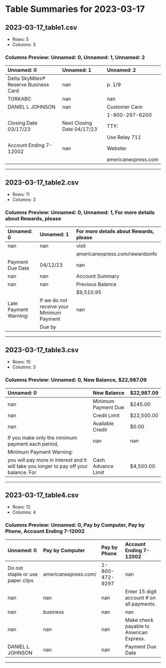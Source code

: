 # Table Summaries for 2023-03-17

## 2023-03-17_table1.csv
- Rows: 5
- Columns: 3
### Columns Preview: Unnamed: 0, Unnamed: 1, Unnamed: 2

| Unnamed: 0                            | Unnamed: 1                 | Unnamed: 2          |
|:--------------------------------------|:---------------------------|:--------------------|
| Delta SkyMiles® Reserve Business Card | nan                        | p. 1/9              |
| TORKABC                               | nan                        | nan                 |
| DANIEL L JOHNSON                      | nan                        | Customer Care:      |
|                                       |                            | 1-800-297-6200      |
| Closing Date 03/17/23                 | Next Closing Date 04/17/23 | TTY:                |
|                                       |                            | Use Relay 711       |
| Account Ending 7-12002                | nan                        | Website:            |
|                                       |                            | americanexpress.com |

---
## 2023-03-17_table2.csv
- Rows: 11
- Columns: 3
### Columns Preview: Unnamed: 0, Unnamed: 1, For more details about Rewards, please

| Unnamed: 0             | Unnamed: 1                                       | For more details about Rewards, please   |
|:-----------------------|:-------------------------------------------------|:-----------------------------------------|
| nan                    | nan                                              | visit                                    |
|                        |                                                  | americanexpress.com/rewardsinfo          |
| Payment Due Date       | 04/12/23                                         | nan                                      |
| nan                    | nan                                              | Account Summary                          |
| nan                    | nan                                              | Previous Balance                         |
|                        |                                                  | $9,510.95                                |
| Late Payment  Warning: | If  we  do  not  receive  your  Minimum  Payment | nan                                      |
|                        |  Due  by                                         |                                          |

---
## 2023-03-17_table3.csv
- Rows: 10
- Columns: 3
### Columns Preview: Unnamed: 0, New Balance, $22,987.09

| Unnamed: 0                                                                                        | New Balance         | $22,987.09   |
|:--------------------------------------------------------------------------------------------------|:--------------------|:-------------|
| nan                                                                                               | Minimum Payment Due | $245.00      |
| nan                                                                                               | Credit Limit        | $22,500.00   |
| nan                                                                                               | Available Credit    | $0.00        |
| If you make  only  the minimum  payment  each  period,                                            | nan                 | nan          |
| Minimum Payment Warning:                                                                          |                     |              |
| you  will pay  more  in interest  and  it will take  you  longer  to pay  off your  balance.  For | Cash Advance Limit  | $4,500.00    |

---
## 2023-03-17_table4.csv
- Rows: 12
- Columns: 4
### Columns Preview: Unnamed: 0, Pay by Computer, Pay by Phone, Account Ending 7-12002

| Unnamed: 0                       | Pay by Computer      | Pay by Phone   | Account Ending 7-12002                    |
|:---------------------------------|:---------------------|:---------------|:------------------------------------------|
| Do not staple or use paper clips | americanexpress.com/ | 1-800-472-9297 | nan                                       |
| nan                              | nan                  | nan            | Enter 15 digit account # on all payments. |
| nan                              | business             | nan            | nan                                       |
| nan                              | nan                  | nan            | Make check payable to American Express.   |
| DANIEL L JOHNSON                 | nan                  | nan            | Payment Due Date                          |

---